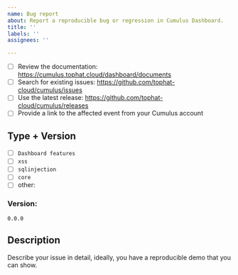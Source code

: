 ```yaml
---
name: Bug report
about: Report a reproducible bug or regression in Cumulus Dashboard.
title: ''
labels: ''
assignees: ''

---
```


<!-- Requirements: please go through this checklist before opening a new issue -->

- [ ] Review the documentation: https://cumulus.tophat.cloud/dashboard/documents
- [ ] Search for existing issues: https://github.com/tophat-cloud/cumulus/issues
- [ ] Use the latest release: https://github.com/tophat-cloud/cumulus/releases
- [ ] Provide a link to the affected event from your Cumulus account

## Type + Version

- [ ] `Dashboard features`
- [ ] `xss`
- [ ] `sqlinjection`
- [ ] `core`
- [ ] other:

### Version:

```
0.0.0
```

## Description

Describe your issue in detail, ideally, you have a reproducible demo that you can show.
